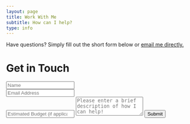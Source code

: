 ```yaml
---
layout: page
title: Work With Me
subtitle: How can I help?
type: info
---
```

<!--
Step 1. Schedule a complimentary, no-obligation consult. You can do that by using the contact form below.
Step 2. Watch your email for questions from me. Before we hop on the phone, I’d like to know a bit about you and what you’d like to get out of coaching with me.
Step 3. Hit “reply” to that email and answer the questions.
Step 4. At the scheduled time of your consult, we’ll consult! We’ll use the opportunity to make sure we’re the perfect fit before you commit.
Step 5. Then we’ll get started! If you decide to work with me, I’ll tell you the exact steps for getting started. If you decide not to work with me or if we aren’t a perfect fit, I’m happy to share other resources to help you get what you need.
-->

<i class="fas fa-mortar-board"></i>

Have questions? Simply fill out the short form below or [email me directly.](mailto:strangepy@gmail.com)

# Get in Touch

<form action="https://formspree.io/strangepy@gmail.com" method="POST" class="form" id="contact-form">
  <div class="row">
    <div class="col-xs-6">
      <input type="text" name="name" class="form-control input-lg" placeholder="Name" title="Name">
    </div>
    <div class="col-xs-6">
      <input type="email" name="_replyto" class="form-control input-lg" placeholder="Email Address" title="Email">
    </div>
  </div>
  <input type="number" name="budget" class="form-control input-lg" placeholder="Estimated Budget (if applicable)" title="Budget">
  <input type="hidden" name="_subject" value="New submission from strangepy.com">
  <textarea type="text" name="content" class="form-control input-lg" placeholder="Please enter a brief description of how I can help!" title="Message" required="required" rows="3"></textarea>
  <input type="text" name="_gotcha" style="display:none">
  <input type="hidden" name="_next" value="?message=Your message was sent successfully, thanks!" />
  <button type="submit" class="btn btn-lg btn-primary">Submit</button>
</form>

<!--<div style="font-size: 12px;">Please do not use this form to send me full code samples or ask me to fix an app for free. Due to the volume of questions I receive I unfortuantely cannot offer free support.</div> -->

